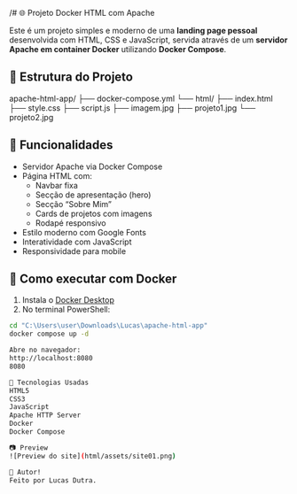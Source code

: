 /# 🌐 Projeto Docker HTML com Apache

Este é um projeto simples e moderno de uma **landing page pessoal** desenvolvida com HTML, CSS e JavaScript, servida através de um **servidor Apache em container Docker** utilizando **Docker Compose**.

## 📁 Estrutura do Projeto

apache-html-app/
├── docker-compose.yml
└── html/
├── index.html
├── style.css
├── script.js
├── imagem.jpg
├── projeto1.jpg
└── projeto2.jpg


## 🚀 Funcionalidades

- Servidor Apache via Docker Compose
- Página HTML com:
  - Navbar fixa
  - Secção de apresentação (hero)
  - Secção “Sobre Mim”
  - Cards de projetos com imagens
  - Rodapé responsivo
- Estilo moderno com Google Fonts
- Interatividade com JavaScript
- Responsividade para mobile

## 🐳 Como executar com Docker

1. Instala o [Docker Desktop](https://www.docker.com/products/docker-desktop)
2. No terminal PowerShell:

```bash
cd "C:\Users\user\Downloads\Lucas\apache-html-app"
docker compose up -d

Abre no navegador:
http://localhost:8080
8080

🧠 Tecnologias Usadas
HTML5
CSS3
JavaScript
Apache HTTP Server
Docker
Docker Compose

📷 Preview
![Preview do site](html/assets/site01.png)

📌 Autor!
Feito por Lucas Dutra.

